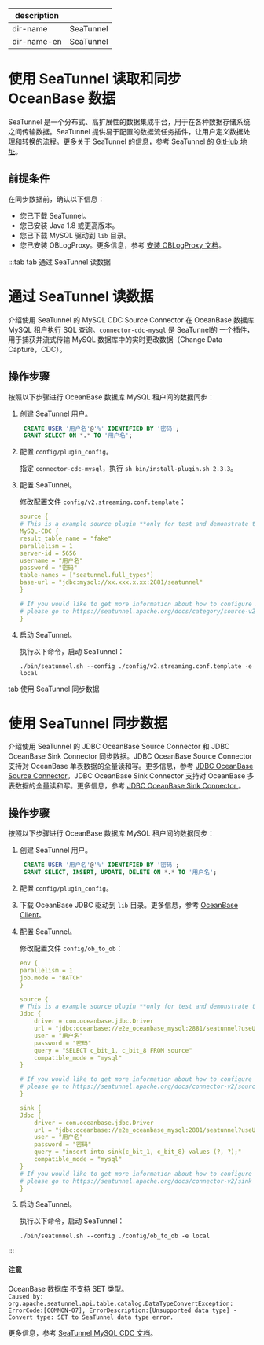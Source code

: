 |description| |
|---|---|
|dir-name|SeaTunnel|
|dir-name-en|SeaTunnel|

# 使用 SeaTunnel 读取和同步 OceanBase 数据

SeaTunnel 是一个分布式、高扩展性的数据集成平台，用于在各种数据存储系统之间传输数据。SeaTunnel 提供易于配置的数据流任务插件，让用户定义数据处理和转换的流程。更多关于 SeaTunnel 的信息，参考 SeaTunnel 的 [GitHub 地址](https://github.com/apache/incubator-seatunnel)。

## 前提条件

在同步数据前，确认以下信息：

- 您已下载 SeaTunnel。
- 您已安装 Java 1.8 或更高版本。
- 您已下载 MySQL 驱动到 `lib` 目录。
- 您已安装 OBLogProxy。更多信息，参考 [安装 OBLogProxy 文档](https://www.oceanbase.com/docs/community-oblogproxy-doc-1000000000438540)。

:::tab
tab 通过 SeaTunnel 读数据

# 通过 SeaTunnel 读数据

介绍使用 SeaTunnel 的 MySQL CDC Source Connector 在 OceanBase 数据库 MySQL 租户执行 SQL 查询。`connector-cdc-mysql` 是 SeaTunnel的 一个插件，用于捕获并流式传输 MySQL 数据库中的实时更改数据（Change Data Capture，CDC）。

## 操作步骤

按照以下步骤进行 OceanBase 数据库 MySQL 租户间的数据同步：

1. 创建 SeaTunnel 用户。

   ```sql
    CREATE USER '用户名'@'%' IDENTIFIED BY '密码';
    GRANT SELECT ON *.* TO '用户名';
   ```

2. 配置 `config/plugin_config`。

    指定 `connector-cdc-mysql`，执行 `sh bin/install-plugin.sh 2.3.3`。

3. 配置 SeaTunnel。

    修改配置文件 `config/v2.streaming.conf.template`：

    ```yml
    source {
    # This is a example source plugin **only for test and demonstrate the feature source plugin**
    MySQL-CDC {
    result_table_name = "fake"
    parallelism = 1
    server-id = 5656
    username = "用户名"
    password = "密码"
    table-names = ["seatunnel.full_types"]
    base-url = "jdbc:mysql://xx.xxx.x.xx:2881/seatunnel"
    }

    # If you would like to get more information about how to configure SeaTunnel and see full list of source plugins,
    # please go to https://seatunnel.apache.org/docs/category/source-v2
    }
    ```

4. 启动 SeaTunnel。

    执行以下命令，启动 SeaTunnel：

    ```shell
    ./bin/seatunnel.sh --config ./config/v2.streaming.conf.template -e local
    ```

tab 使用 SeaTunnel 同步数据

# 使用 SeaTunnel 同步数据

介绍使用 SeaTunnel 的 JDBC OceanBase Source Connector 和 JDBC OceanBase Sink Connector 同步数据。JDBC OceanBase Source Connector 支持对 OceanBase 单表数据的全量读和写。更多信息，参考 [JDBC OceanBase Source Connector](https://seatunnel.apache.org/docs/2.3.3/connector-v2/source/OceanBase/)。JDBC OceanBase Sink Connector 支持对 OceanBase 多表数据的全量读和写。更多信息，参考 [JDBC OceanBase Sink Connector ](https://seatunnel.apache.org/docs/2.3.3/connector-v2/sink/OceanBase/)。

## 操作步骤

按照以下步骤进行 OceanBase 数据库 MySQL 租户间的数据同步：

1. 创建 SeaTunnel 用户。

   ```sql
    CREATE USER '用户名'@'%' IDENTIFIED BY '密码';
    GRANT SELECT, INSERT, UPDATE, DELETE ON *.* TO '用户名';
   ```

2. 配置 `config/plugin_config`。
3. 下载 OceanBase JDBC 驱动到 `lib` 目录。更多信息，参考 [OceanBase Client]( https://mvnrepository.com/artifact/com.oceanbase/oceanbase-client)。
4. 配置 SeaTunnel。

    修改配置文件 `config/ob_to_ob`：

    ```yml
    env {
    parallelism = 1
    job.mode = "BATCH"
    }

    source {
    # This is a example source plugin **only for test and demonstrate the feature source plugin**
    Jdbc {
        driver = com.oceanbase.jdbc.Driver
        url = "jdbc:oceanbase://e2e_oceanbase_mysql:2881/seatunnel?useUnicode=true&characterEncoding=UTF-8&rewriteBatchedStatements=true&serverTimezone=UTC"
        user = "用户名"
        password = "密码"
        query = "SELECT c_bit_1, c_bit_8 FROM source"
        compatible_mode = "mysql"
    }

    # If you would like to get more information about how to configure seatunnel and see full list of source plugins,
    # please go to https://seatunnel.apache.org/docs/connector-v2/source/FakeSource
    }

    sink {
    Jdbc {
        driver = com.oceanbase.jdbc.Driver
        url = "jdbc:oceanbase://e2e_oceanbase_mysql:2881/seatunnel?useUnicode=true&characterEncoding=UTF-8&rewriteBatchedStatements=true&serverTimezone=UTC"
        user = "用户名"
        password = "密码"
        query = "insert into sink(c_bit_1, c_bit_8) values (?, ?);"
        compatible_mode = "mysql"
    }
    # If you would like to get more information about how to configure seatunnel and see full list of sink plugins,
    # please go to https://seatunnel.apache.org/docs/connector-v2/sink
    } 
    ```

5. 启动 SeaTunnel。

    执行以下命令，启动 SeaTunnel：

    ```shell
    ./bin/seatunnel.sh --config ./config/ob_to_ob -e local
    ```

:::

<main id="notice" type='notice'>
<h4>注意</h4>
<p>OceanBase 数据库 不支持 SET 类型。<br>
<code>Caused by: org.apache.seatunnel.api.table.catalog.DataTypeConvertException: ErrorCode:[COMMON-07], ErrorDescription:[Unsupported data type] - Convert type: SET to SeaTunnel data type error.</code>
</p>
</main>

更多信息，参考 [SeaTunnel MySQL CDC 文档](https://seatunnel.apache.org/docs/2.3.4/connector-v2/source/MySQL-CDC/)。
